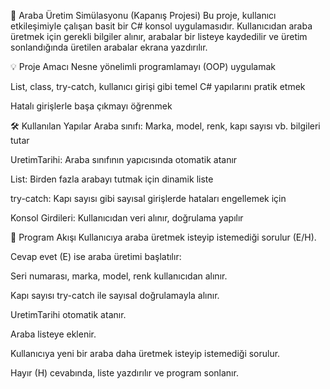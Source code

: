 🚗 Araba Üretim Simülasyonu (Kapanış Projesi)
Bu proje, kullanıcı etkileşimiyle çalışan basit bir C# konsol uygulamasıdır. Kullanıcıdan araba üretmek için gerekli bilgiler alınır, arabalar bir listeye kaydedilir ve üretim sonlandığında üretilen arabalar ekrana yazdırılır.

💡 Proje Amacı
Nesne yönelimli programlamayı (OOP) uygulamak

List<T>, class, try-catch, kullanıcı girişi gibi temel C# yapılarını pratik etmek

Hatalı girişlerle başa çıkmayı öğrenmek

🛠️ Kullanılan Yapılar
Araba sınıfı: Marka, model, renk, kapı sayısı vb. bilgileri tutar

UretimTarihi: Araba sınıfının yapıcısında otomatik atanır

List<Araba>: Birden fazla arabayı tutmak için dinamik liste

try-catch: Kapı sayısı gibi sayısal girişlerde hataları engellemek için

Konsol Girdileri: Kullanıcıdan veri alınır, doğrulama yapılır

🔁 Program Akışı
Kullanıcıya araba üretmek isteyip istemediği sorulur (E/H).

Cevap evet (E) ise araba üretimi başlatılır:

Seri numarası, marka, model, renk kullanıcıdan alınır.

Kapı sayısı try-catch ile sayısal doğrulamayla alınır.

UretimTarihi otomatik atanır.

Araba listeye eklenir.

Kullanıcıya yeni bir araba daha üretmek isteyip istemediği sorulur.

Hayır (H) cevabında, liste yazdırılır ve program sonlanır.


